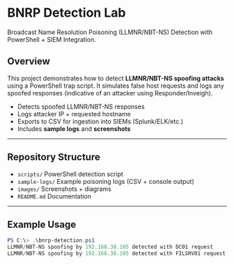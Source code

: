 # BNRP Detection Lab
Broadcast Name Resolution Poisoning (LLMNR/NBT-NS) Detection with PowerShell + SIEM Integration.

## Overview
This project demonstrates how to detect **LLMNR/NBT-NS spoofing attacks** using a PowerShell trap script. 
It simulates false host requests and logs any spoofed responses (indicative of an attacker using Responder/Inveigh).

-  Detects spoofed LLMNR/NBT-NS responses
-  Logs attacker IP + requested hostname
-  Exports to CSV for ingestion into SIEMs (Splunk/ELK/etc.)
-  Includes **sample logs** and **screenshots**

---

##  Repository Structure
- `scripts/`  PowerShell detection script
- `sample-logs/` Example poisoning logs (CSV + console output)
- `images/`  Screenshots + diagrams
- `README.md`  Documentation

---

##  Example Usage
```powershell
PS C:\> .\bnrp-detection.ps1
LLMNR/NBT-NS spoofing by 192.168.38.105 detected with DC01 request
LLMNR/NBT-NS spoofing by 192.168.38.105 detected with FILSRV01 request
